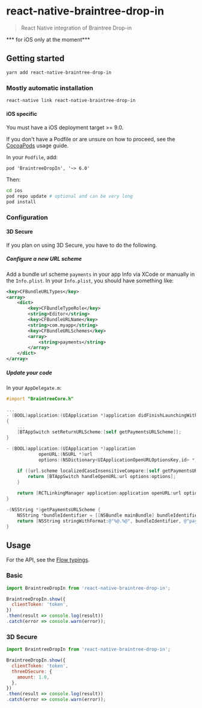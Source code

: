 # react-native-braintree-drop-in

> React Native integration of Braintree Drop-in

*** for iOS only at the moment***

## Getting started

```bash
yarn add react-native-braintree-drop-in
```

### Mostly automatic installation

```bash
react-native link react-native-braintree-drop-in
```

#### iOS specific

You must have a iOS deployment target >= 9.0.

If you don't have a Podfile or are unsure on how to proceed, see the [CocoaPods](http://guides.cocoapods.org/using/using-cocoapods.html) usage guide.

In your `Podfile`, add:

```
pod 'BraintreeDropIn', '~> 6.0'
```

Then:

```bash
cd ios
pod repo update # optional and can be very long
pod install
```

### Configuration

#### 3D Secure

If you plan on using 3D Secure, you have to do the following.

##### Configure a new URL scheme

Add a bundle url scheme `payments` in your app Info via XCode or manually in the `Info.plist`.
In your `Info.plist`, you should have something like:

```xml
<key>CFBundleURLTypes</key>
<array>
    <dict>
        <key>CFBundleTypeRole</key>
        <string>Editor</string>
        <key>CFBundleURLName</key>
        <string>com.myapp</string>
        <key>CFBundleURLSchemes</key>
        <array>
            <string>payments</string>
        </array>
    </dict>
</array>
```

##### Update your code

In your `AppDelegate.m`:

```objective-c
#import "BraintreeCore.h"

...
- (BOOL)application:(UIApplication *)application didFinishLaunchingWithOptions:(NSDictionary *)launchOptions
{
    ...
    [BTAppSwitch setReturnURLScheme:[self getPaymentsURLScheme]];
}

- (BOOL)application:(UIApplication *)application
            openURL:(NSURL *)url
            options:(NSDictionary<UIApplicationOpenURLOptionsKey,id> *)options {

    if ([url.scheme localizedCaseInsensitiveCompare:[self getPaymentsURLScheme]] == NSOrderedSame) {
        return [BTAppSwitch handleOpenURL:url options:options];
    }
    
    return [RCTLinkingManager application:application openURL:url options:options];
}

-(NSString *)getPaymentsURLScheme {
    NSString *bundleIdentifier = [[NSBundle mainBundle] bundleIdentifier];
    return [NSString stringWithFormat:@"%@.%@", bundleIdentifier, @"payments"];
}
```

## Usage

For the API, see the [Flow typings](./index.js.flow).

### Basic

```javascript
import BraintreeDropIn from 'react-native-braintree-drop-in';

BraintreeDropIn.show({
  clientToken: 'token',
})
.then(result => console.log(result))
.catch(error => console.warn(error));
```

### 3D Secure

```javascript
import BraintreeDropIn from 'react-native-braintree-drop-in';

BraintreeDropIn.show({
  clientToken: 'token',
  threeDSecure: {
    amount: 1.0,
  },
})
.then(result => console.log(result))
.catch(error => console.warn(error));
```
